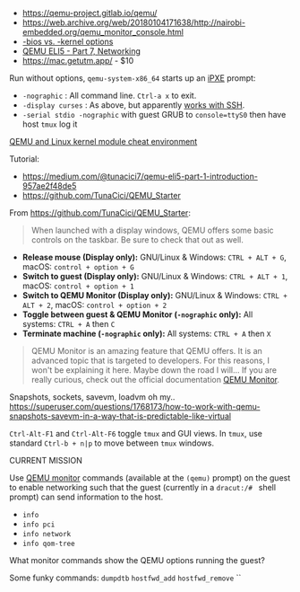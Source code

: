 * https://qemu-project.gitlab.io/qemu/
* https://web.archive.org/web/20180104171638/http://nairobi-embedded.org/qemu_monitor_console.html
* [-bios vs. -kernel options](https://stackoverflow.com/questions/58420670/qemu-bios-vs-kernel-vs-device-loader-file)
* [QEMU ELI5 - Part 7, Networking](https://medium.com/@tunacici7/qemu-eli5-part-7-networking-ec49f8418826)
* https://mac.getutm.app/ - $10

Run without options, `qemu-system-x86_64` starts up an [iPXE](https://ipxe.org/cmd) prompt:

* `-nographic` : All command line. `Ctrl-a x` to exit.
* `-display curses` : As above, but apparently [works with SSH](https://stackoverflow.com/a/6752062).
* `-serial stdio -nographic` with guest GRUB to `console=ttyS0` then have host `tmux` log it

[QEMU and Linux kernel module cheat environment](https://github.com/cirosantilli/linux-kernel-module-cheat/tree/82872f9467852c2773e420e7cdc3f157da30199e#text-mode)

Tutorial:
* https://medium.com/@tunacici7/qemu-eli5-part-1-introduction-957ae2f48de5
* https://github.com/TunaCici/QEMU_Starter

From  https://github.com/TunaCici/QEMU_Starter:

> When launched with a display windows, QEMU offers some basic controls on the taskbar. Be sure to check that out as well.

- **Release mouse (Display only):** GNU/Linux & Windows: `CTRL + ALT + G`, macOS: `control + option + G`
- **Switch to guest (Display only):** GNU/Linux & Windows: `CTRL + ALT + 1`, macOS: `control + option + 1`
- **Switch to QEMU Monitor (Display only):** GNU/Linux & Windows: `CTRL + ALT + 2`, macOS: `control + option + 2`
- **Toggle between guest & QEMU Monitor (`-nographic` only):** All systems: `CTRL + A` then `C`
- **Terminate machine (`-nographic` only):** All systems: `CTRL + A` then `X`

> QEMU Monitor is an amazing feature that QEMU offers. It is an advanced topic that is targeted to developers. For this reasons, I won't be explaining it here. Maybe down the road I will... If you are really curious, check out the official documentation [QEMU Monitor](https://qemu-project.gitlab.io/qemu/system/monitor.html).

Snapshots, sockets, savevm, loadvm oh my..
https://superuser.com/questions/1768173/how-to-work-with-qemu-snapshots-savevm-in-a-way-that-is-predictable-like-virtual

`Ctrl-Alt-F1` and `Ctrl-Alt-F6` toggle `tmux` and GUI views. In `tmux`, use standard `Ctrl-b + n|p` to move between `tmux` windows.


CURRENT MISSION

Use [QEMU monitor](https://qemu-project.gitlab.io/qemu/system/monitor.html) commands (available at the `(qemu)` prompt) on the guest to enable networking such that the guest (currently in a `dracut:/# ` shell prompt)  can send information to the host.

* `info` 
* `info pci` 
* `info network` 
* `info qom-tree` 

What monitor commands show the QEMU options running the guest?

Some funky commands: `dumpdtb` `hostfwd_add` `hostfwd_remove` ``